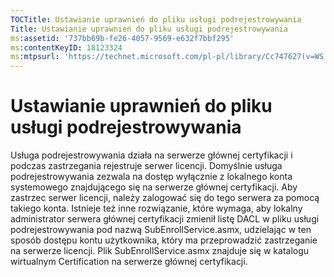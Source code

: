 ```yaml
---
TOCTitle: Ustawianie uprawnień do pliku usługi podrejestrowywania
Title: Ustawianie uprawnień do pliku usługi podrejestrowywania
ms:assetid: '737bb69b-fe26-4057-9569-e632f7bbf295'
ms:contentKeyID: 18123324
ms:mtpsurl: 'https://technet.microsoft.com/pl-pl/library/Cc747627(v=WS.10)'
---
```


Ustawianie uprawnień do pliku usługi podrejestrowywania
=======================================================

Usługa podrejestrowywania działa na serwerze głównej certyfikacji i podczas zastrzegania rejestruje serwer licencji. Domyślnie usługa podrejestrowywania zezwala na dostęp wyłącznie z lokalnego konta systemowego znajdującego się na serwerze głównej certyfikacji. Aby zastrzec serwer licencji, należy zalogować się do tego serwera za pomocą takiego konta. Istnieje też inne rozwiązanie, które wymaga, aby lokalny administrator serwera głównej certyfikacji zmienił listę DACL w pliku usługi podrejestrowywania pod nazwą SubEnrollService.asmx, udzielając w ten sposób dostępu kontu użytkownika, który ma przeprowadzić zastrzeganie na serwerze licencji. Plik SubEnrollService.asmx znajduje się w katalogu wirtualnym Certification na serwerze głównej certyfikacji.
